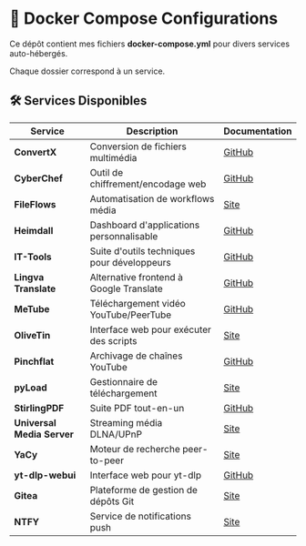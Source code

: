 # 🚢 Docker Compose Configurations  
Ce dépôt contient mes fichiers **docker-compose.yml** pour divers services auto-hébergés.

Chaque dossier correspond à un service.  

## 🛠 Services Disponibles  
| Service                  | Description                                  | Documentation |
|--------------------------|----------------------------------------------|---------------|
| **ConvertX**             | Conversion de fichiers multimédia           | [GitHub](https://github.com/C4illin/ConvertX) |
| **CyberChef**            | Outil de chiffrement/encodage web           | [GitHub](https://github.com/gchq/CyberChef) |
| **FileFlows**            | Automatisation de workflows média           | [Site](https://fileflows.com) |
| **Heimdall**             | Dashboard d'applications personnalisable    | [GitHub](https://github.com/linuxserver/Heimdall) |
| **IT-Tools**             | Suite d'outils techniques pour développeurs | [GitHub](https://github.com/CorentinTh/it-tools) |
| **Lingva Translate**     | Alternative frontend à Google Translate     | [GitHub](https://github.com/TheDavidDelta/lingva-translate) |
| **MeTube**               | Téléchargement vidéo YouTube/PeerTube       | [GitHub](https://github.com/alexta69/metube) |
| **OliveTin**             | Interface web pour exécuter des scripts     | [Site](https://olivetin.app) |
| **Pinchflat**            | Archivage de chaînes YouTube                | [GitHub](https://github.com/rhysb/pinchflat) |
| **pyLoad**               | Gestionnaire de téléchargement              | [Site](https://pyload.net) |
| **StirlingPDF**          | Suite PDF tout-en-un                        | [GitHub](https://github.com/Frooodle/Stirling-PDF) |
| **Universal Media Server** | Streaming média DLNA/UPnP                 | [Site](https://www.universalmediaserver.com) |
| **YaCy**                 | Moteur de recherche peer-to-peer            | [Site](https://yacy.net) |
| **yt-dlp-webui**         | Interface web pour yt-dlp                   | [GitHub](https://github.com/marcopeocchi/yt-dlp-webui) |
| **Gitea**                | Plateforme de gestion de dépôts Git         | [Site](https://about.gitea.com/) |
| **NTFY**                 | Service de notifications push               | [Site](https://ntfy.sh/) |

